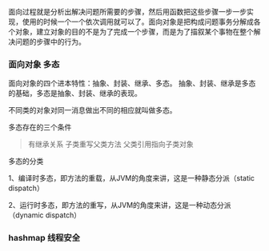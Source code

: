 面向过程就是分析出解决问题所需要的步骤，然后用函数把这些步骤一步一步实现，使用的时候一个一个依次调用就可以了。面向对象是把构成问题事务分解成各个对象，建立对象的目的不是为了完成一个步骤，而是为了描叙某个事物在整个解决问题的步骤中的行为。
### 面向对象 多态

面向对象的四个进本特性：抽象、封装、继承、多态。
抽象、封装、继承是多态的基础，多态是抽象、封装、继承的表现。

不同类的对象对同一消息做出不同的相应就叫做多态。

多态存在的三个条件
> 有继承关系
> 子类重写父类方法
> 父类引用指向子类对象

多态的分类

1、编译时多态，即方法的重载，从JVM的角度来讲，这是一种静态分派（static dispatch）

2、运行时多态，即方法的重写，从JVM的角度来讲，这是一种动态分派（dynamic dispatch）

### hashmap 线程安全



